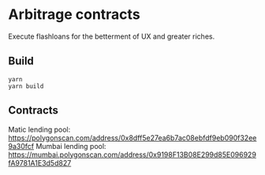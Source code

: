 # Arbitrage contracts

Execute flashloans for the betterment of UX and greater riches.

## Build

```
yarn
yarn build
```

## Contracts

Matic lending pool: https://polygonscan.com/address/0x8dff5e27ea6b7ac08ebfdf9eb090f32ee9a30fcf
Mumbai lending pool: https://mumbai.polygonscan.com/address/0x9198F13B08E299d85E096929fA9781A1E3d5d827
